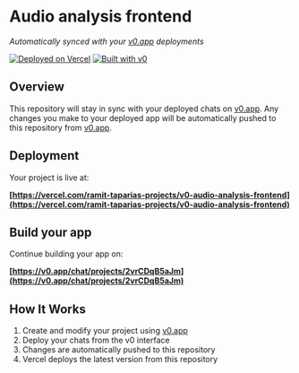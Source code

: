 # Audio analysis frontend

*Automatically synced with your [v0.app](https://v0.app) deployments*

[![Deployed on Vercel](https://img.shields.io/badge/Deployed%20on-Vercel-black?style=for-the-badge&logo=vercel)](https://vercel.com/ramit-taparias-projects/v0-audio-analysis-frontend)
[![Built with v0](https://img.shields.io/badge/Built%20with-v0.app-black?style=for-the-badge)](https://v0.app/chat/projects/2vrCDqB5aJm)

## Overview

This repository will stay in sync with your deployed chats on [v0.app](https://v0.app).
Any changes you make to your deployed app will be automatically pushed to this repository from [v0.app](https://v0.app).

## Deployment

Your project is live at:

**[https://vercel.com/ramit-taparias-projects/v0-audio-analysis-frontend](https://vercel.com/ramit-taparias-projects/v0-audio-analysis-frontend)**

## Build your app

Continue building your app on:

**[https://v0.app/chat/projects/2vrCDqB5aJm](https://v0.app/chat/projects/2vrCDqB5aJm)**

## How It Works

1. Create and modify your project using [v0.app](https://v0.app)
2. Deploy your chats from the v0 interface
3. Changes are automatically pushed to this repository
4. Vercel deploys the latest version from this repository
